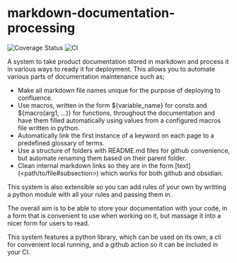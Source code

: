 # markdown-documentation-processing

![Coverage Status](https://coveralls.io/repos/github/OriginalDaemon/markdown-documentation-processing/badge.svg?branch=main&service=github) ![CI](https://github.com/OriginalDaemon/markdown-documentation-processing/actions/workflows/ci.yml/badge.svg)

A system to take product documentation stored in markdown and process it in various ways to ready it for deployment. This allows you to automate various parts of documentation maintenance such as;

 - Make all markdown file names unique for the purpose of deploying to confluence.
 - Use macros, written in the form ${variable_name} for consts and ${macro(arg1, ...)} for functions, throughout the documentation and have them filled automatically using values from a configured macros file written in python.
 - Automatically link the first instance of a keyword on each page to a predefined glossary of terms.
 - Use a structure of folders with README.md files for github convenience, but automate renaming them based on their parent folder.
 - Clean internal markdown links so they are in the form \[text\](\<path/to/file#subsection\>) which works for both github and obsidian.

This system is also extensible so you can add rules of your own by writting a python module with all your rules and passing them in. 

The overall aim is to be able to store your documentation with your code, in a form that is convenient to use when working on it, but massage it into a nicer form for users to read.

This system features a python library, which can be used on its own, a cli for convenient local running, and a github action so it can be included in your CI.
